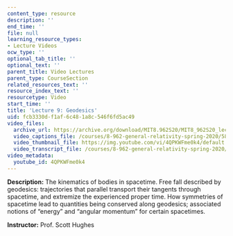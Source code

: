 ```yaml
---
content_type: resource
description: ''
end_time: ''
file: null
learning_resource_types:
- Lecture Videos
ocw_type: ''
optional_tab_title: ''
optional_text: ''
parent_title: Video Lectures
parent_type: CourseSection
related_resources_text: ''
resource_index_text: ''
resourcetype: Video
start_time: ''
title: 'Lecture 9: Geodesics'
uid: fcb3330d-f1af-6c48-1a8c-546f6fd5ac49
video_files:
  archive_url: https://archive.org/download/MIT8.962S20/MIT8_962S20_lec09_300k.mp4
  video_captions_file: /courses/8-962-general-relativity-spring-2020/580b42eea8db5948a1b907607a3da4a0_4QPKWFme0k4.vtt
  video_thumbnail_file: https://img.youtube.com/vi/4QPKWFme0k4/default.jpg
  video_transcript_file: /courses/8-962-general-relativity-spring-2020/d1f05eee90c111ae28ca52b6aac95143_4QPKWFme0k4.pdf
video_metadata:
  youtube_id: 4QPKWFme0k4
---
```


**Description:** The kinematics of bodies in spacetime. Free fall described by geodesics: trajectories that parallel transport their tangents through spacetime, and extremize the experienced proper time. How symmetries of spacetime lead to quantities being conserved along geodesics; associated notions of “energy” and “angular momentum” for certain spacetimes.

**Instructor:** Prof. Scott Hughes



